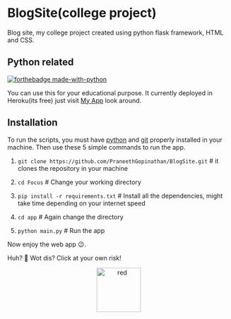 # BlogSite(college project)
Blog site, my college project created using python flask framework, HTML and CSS.

## Python related
[![forthebadge made-with-python](http://ForTheBadge.com/images/badges/made-with-python.svg)](https://www.python.org/)


You can use this for your educational purpose. It currently deployed in Heroku(its free) just visit [My App](https://mrchathan.herokuapp.com/) look around. 

## Installation


To run the scripts, you must have [python](https://www.python.org/downloads/) and [git](https://git-scm.com/downloads) properly installed in your machine. Then use these 5 simple commands to run the app.


1. `git clone https://github.com/PraneethGopinathan/BlogSite.git` # it clones the repository in your machine

2. `cd Focus` # Change your working directory

3. `pip install -r requirements.txt` # Install all the dependencies, might take time depending on your internet speed

4. `cd app` # Again change the directory

5. `python main.py` # Run the app

Now enjoy the web app 😉.


Huh? 🤨 Wot dis? Click at your own risk!

<div align="center">
    <a href="https://youtu.be/Hr_9b-Lt-pk?t=12s"> <img src="https://www.flaticon.com/svg/static/icons/svg/3325/3325082.svg" height=100 width=100 alt="red" style="align:center"> </a>
</div>
